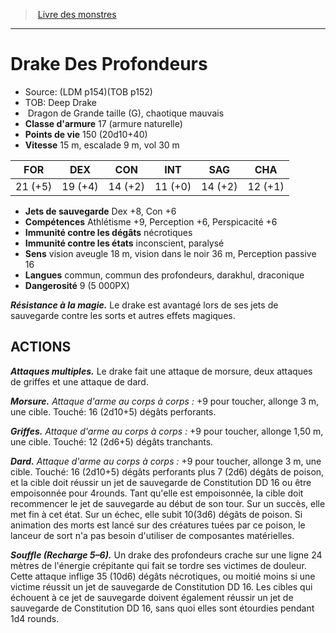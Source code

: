 ﻿> [Livre des monstres](tome_of_beasts_old.md)

---

# Drake Des Profondeurs

- Source: (LDM p154)(TOB p152)
- TOB: Deep Drake
-  Dragon de Grande taille (G), chaotique mauvais
- **Classe d'armure** 17 (armure naturelle)
- **Points de vie** 150 (20d10+40)
- **Vitesse** 15 m, escalade 9 m, vol 30 m

|FOR|DEX|CON|INT|SAG|CHA|
|---|---|---|---|---|---|
|21 (+5)|19 (+4)|14 (+2)|11 (+0)|14 (+2)|12 (+1)|

- **Jets de sauvegarde** Dex +8, Con +6
- **Compétences** Athlétisme +9, Perception +6, Perspicacité +6
- **Immunité contre les dégâts** nécrotiques
- **Immunité contre les états** inconscient, paralysé
- **Sens** vision aveugle 18 m, vision dans le noir 36 m, Perception passive 16
- **Langues** commun, commun des profondeurs, darakhul, draconique
- **Dangerosité** 9 (5 000PX)

**_Résistance à la magie._** Le drake est avantagé lors de ses jets de sauvegarde contre les sorts et autres effets magiques.

## ACTIONS

**_Attaques multiples._** Le drake fait une attaque de morsure, deux attaques de griffes et une attaque de dard.

**_Morsure._** _Attaque d'arme au corps à corps :_ +9 pour toucher, allonge 3 m, une cible. Touché: 16 (2d10+5) dégâts perforants.

**_Griffes._** _Attaque d'arme au corps à corps :_ +9 pour toucher, allonge 1,50 m, une cible. Touché: 12 (2d6+5) dégâts tranchants.

**_Dard._** _Attaque d'arme au corps à corps :_ +9 pour toucher, allonge 3 m, une cible. Touché: 16 (2d10+5) dégâts perforants plus 7 (2d6) dégâts de poison, et la cible doit réussir un jet de sauvegarde de Constitution DD 16 ou être empoisonnée pour 4rounds. Tant qu'elle est empoisonnée, la cible doit recommencer le jet de sauvegarde au début de son tour. Sur un succès, elle met fin à cet état. Sur un échec, elle subit 10(3d6) dégâts de poison. Si animation des morts est lancé sur des créatures tuées par ce poison, le lanceur de sort n'a pas besoin d'utiliser de composantes matérielles.

**_Souffle (Recharge 5–6)._** Un drake des profondeurs crache sur une ligne 24 mètres de l'énergie crépitante qui fait se tordre ses victimes de douleur. Cette attaque inflige 35 (10d6) dégâts nécrotiques, ou moitié moins si une victime réussit un jet de sauvegarde de Constitution DD 16. Les cibles qui échouent à ce jet de sauvegarde doivent également réussir un jet de sauvegarde de Constitution DD 16, sans quoi elles sont étourdies pendant 1d4 rounds.

